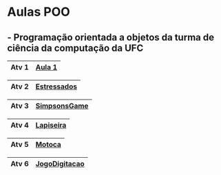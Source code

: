 # Aulas POO

## - Programação orientada a objetos da turma de ciência da computação da UFC


| Atv 1 | [Aula 1][] |
| --- | --- |

| Atv 2 | [Estressados][] |
| --- | --- |

| Atv 3 | [SimpsonsGame][] |
| --- | --- |

| Atv 4 | [Lapiseira][] |
| --- | --- |

| Atv 5 | [Motoca][] |
| --- | --- |

| Atv 6 | [JogoDigitacao][] |
| --- | --- |

[Aula 1]: https://github.com/davimb/POO_UFC/tree/main/Aula%201
[Estressados]: https://github.com/davimb/POO_UFC/tree/main/Estressados
[SimpsonsGame]: https://github.com/davimb/POO_UFC/tree/main/SimpsonsGame
[Lapiseira]: https://github.com/davimb/POO_UFC/tree/main/SimpsonsGame
[Motoca]: https://github.com/davimb/POO_UFC/tree/main/Motoca
[JogoDigitacao]: https://github.com/davimb/POO_UFC/tree/main/JogoDigitacao
